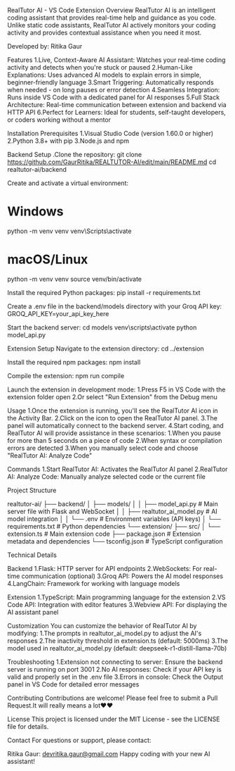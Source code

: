 RealTutor AI - VS Code Extension
Overview
RealTutor AI is an intelligent coding assistant that provides real-time help and guidance as you code. Unlike static code assistants, RealTutor AI actively monitors your coding activity and provides contextual assistance when you need it most.

Developed by: Ritika Gaur

Features
1.Live, Context-Aware AI Assistant: Watches your real-time coding activity and detects when you're stuck or paused
2.Human-Like Explanations: Uses advanced AI models to explain errors in simple, beginner-friendly language
3.Smart Triggering: Automatically responds when needed - on long pauses or error detection
4.Seamless Integration: Runs inside VS Code with a dedicated panel for AI responses
5.Full Stack Architecture: Real-time communication between extension and backend via HTTP API
6.Perfect for Learners: Ideal for students, self-taught developers, or coders working without a 
 mentor

 
Installation
Prerequisites
1.Visual Studio Code (version 1.60.0 or higher)
2.Python 3.8+ with pip
3.Node.js and npm

Backend Setup
.Clone the repository:
git clone https://github.com/GaurRitika/REALTUTOR-AI/edit/main/README.md
cd realtutor-ai/backend

Create and activate a virtual environment:
# Windows
python -m venv venv
venv\Scripts\activate

# macOS/Linux
python -m venv venv
source venv/bin/activate

Install the required Python packages:
pip install -r requirements.txt

Create a .env file in the backend/models directory with your Groq API key:
GROQ_API_KEY=your_api_key_here

Start the backend server:
cd models
venv\scripts\activate
python model_api.py


Extension Setup
Navigate to the extension directory:
cd ../extension

Install the required npm packages:
npm install

Compile the extension:
npm run compile

Launch the extension in development mode:
1.Press F5 in VS Code with the extension folder open
2.Or select "Run Extension" from the Debug menu

Usage
1.Once the extension is running, you'll see the RealTutor AI icon in the Activity Bar.
2.Click on the icon to open the RealTutor AI panel.
3.The panel will automatically connect to the backend server.
4.Start coding, and RealTutor AI will provide assistance in these scenarios:
   1.When you pause for more than 5 seconds on a piece of code
   2.When syntax or compilation errors are detected
   3.When you manually select code and choose "RealTutor AI: Analyze Code"
   
Commands
1.Start RealTutor AI: Activates the RealTutor AI panel
2.RealTutor AI: Analyze Code: Manually analyze selected code or the current file

Project Structure

realtutor-ai/
├── backend/
│   ├── models/
│   │   ├── model_api.py         # Main server file with Flask and WebSocket
│   │   ├── realtutor_ai_model.py # AI model integration
│   │   └── .env                 # Environment variables (API keys)
│   └── requirements.txt         # Python dependencies
└── extension/
    ├── src/
    │   └── extension.ts         # Main extension code
    ├── package.json             # Extension metadata and dependencies
    └── tsconfig.json            # TypeScript configuration

    
Technical Details

Backend
1.Flask: HTTP server for API endpoints
2.WebSockets: For real-time communication (optional)
3.Groq API: Powers the AI model responses
4.LangChain: Framework for working with language models

Extension
1.TypeScript: Main programming language for the extension
2.VS Code API: Integration with editor features
3.Webview API: For displaying the AI assistant panel

Customization
You can customize the behavior of RealTutor AI by modifying:
1.The prompts in realtutor_ai_model.py to adjust the AI's responses
2.The inactivity threshold in extension.ts (default: 5000ms)
3.The model used in realtutor_ai_model.py (default: deepseek-r1-distill-llama-70b)


Troubleshooting
1.Extension not connecting to server: Ensure the backend server is running on port 3001
2.No AI responses: Check if your API key is valid and properly set in the .env file
3.Errors in console: Check the Output panel in VS Code for detailed error messages

Contributing
Contributions are welcome! Please feel free to submit a Pull Request.It will really means a lot❤️❤️

License
This project is licensed under the MIT License - see the LICENSE file for details.

Contact
For questions or support, please contact:

Ritika Gaur: devritika.gaur@gmail.com
Happy coding with your new AI assistant!

